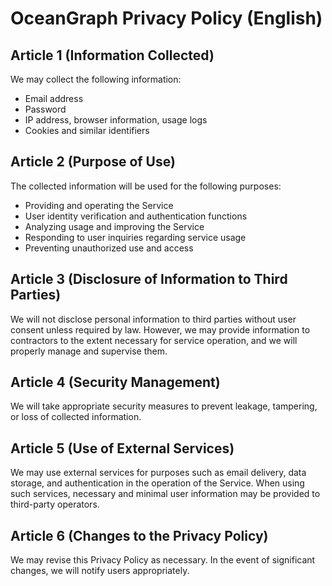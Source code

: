# OceanGraph Privacy Policy (English)

## Article 1 (Information Collected)

We may collect the following information:

- Email address
- Password
- IP address, browser information, usage logs
- Cookies and similar identifiers

## Article 2 (Purpose of Use)

The collected information will be used for the following purposes:

- Providing and operating the Service
- User identity verification and authentication functions
- Analyzing usage and improving the Service
- Responding to user inquiries regarding service usage
- Preventing unauthorized use and access

## Article 3 (Disclosure of Information to Third Parties)

We will not disclose personal information to third parties without user consent unless required by law. However, we may provide information to contractors to the extent necessary for service operation, and we will properly manage and supervise them.

## Article 4 (Security Management)

We will take appropriate security measures to prevent leakage, tampering, or loss of collected information.

## Article 5 (Use of External Services)

We may use external services for purposes such as email delivery, data storage, and authentication in the operation of the Service. When using such services, necessary and minimal user information may be provided to third-party operators.

## Article 6 (Changes to the Privacy Policy)

We may revise this Privacy Policy as necessary. In the event of significant changes, we will notify users appropriately.
